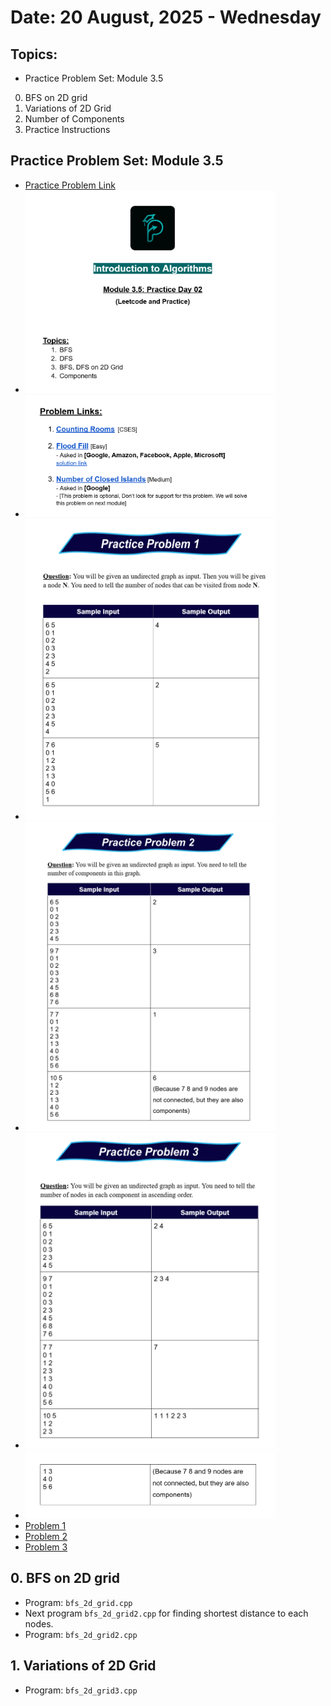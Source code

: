 # Date: 20 August, 2025 - Wednesday

## Topics:
- Practice Problem Set: Module 3.5
0. BFS on 2D grid
1. Variations of 2D Grid
2. Number of Components
3. Practice Instructions

## Practice Problem Set: Module 3.5
- [Practice Problem Link](https://docs.google.com/document/d/1yoK3HsR21Tr4f1y9O_Fo-IMS19-4ho6q/edit?usp=sharing&ouid=110071013354717279052&rtpof=true&sd=true)
- <img src="./images/practice_problem.png" width="400">
- <img src="./images/practice_problem2.png" width="400">
- <img src="./images/practice_problem3.png" width="400">
- <img src="./images/practice_problem4.png" width="400">
- <img src="./images/practice_problem5.png" width="400">
- <img src="./images/practice_problem6.png" width="400">
- [Problem 1](https://cses.fi/problemset/task/1192)
- [Problem 2](https://leetcode.com/problems/flood-fill/)
- [Problem 3](https://leetcode.com/problems/number-of-closed-islands/)

## 0. BFS on 2D grid
- Program: `bfs_2d_grid.cpp`
- Next program `bfs_2d_grid2.cpp` for finding shortest distance to each nodes.
- Program: `bfs_2d_grid2.cpp`

## 1. Variations of 2D Grid
- Program: `bfs_2d_grid3.cpp`